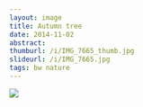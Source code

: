 ```yaml
---
layout: image
title: Autumn tree
date: 2014-11-02
abstract: 
thumburl: /i/IMG_7665_thumb.jpg
slideurl: /i/IMG_7665.jpg
tags: bw nature
---
```

![]({{site.url}}/i/IMG_7665.jpg)

